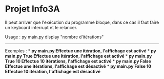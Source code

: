 # Projet Info3A

Il peut arriver que l'exécution du programme bloque, dans ce cas il faut faire un keyboard interrupt et le relancer.

Usage : py main.py display "nombre d'itérations"

*******
Exemples :
    * **py main.py                Effectue une itération, l'affichage est activé**
    * **py main.py True           Effectue une itération, l'affichage est activé**
    * **py main.py True 10        Effectue 10 itérations, l'affichage est activé**
    * **py main.py False          Effectue une itérations, l'affichage est désactivé**
    * **py main.py False 10       Effectue 10 itération, l'affichage est désactivé**